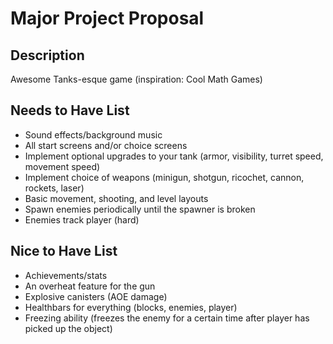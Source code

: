 # Major Project Proposal

## Description
Awesome Tanks-esque game (inspiration: Cool Math Games)

## Needs to Have List
- Sound effects/background music
- All start screens and/or choice screens
- Implement optional upgrades to your tank (armor, visibility, turret speed, movement speed)
- Implement choice of weapons (minigun, shotgun, ricochet, cannon, rockets, laser)
- Basic movement, shooting, and level layouts
- Spawn enemies periodically until the spawner is broken
- Enemies track player (hard)

## Nice to Have List
- Achievements/stats
- An overheat feature for the gun
- Explosive canisters (AOE damage)
- Healthbars for everything (blocks, enemies, player)
- Freezing ability (freezes the enemy for a certain time after player has picked up the object)
